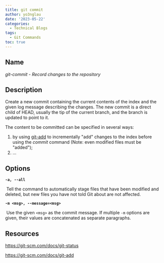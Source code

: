 ```yaml
---
title: git commit
author: yo3nglau
date: '2023-05-22'
categories:
  - Technical Blogs
tags:
  - Git Commands
toc: true
---
```


## Name

*git-commit - Record changes to the repository*

## Description

Create a new commit containing the current contents of the index and the given log message describing the changes. The new commit is a direct child of HEAD, usually the tip of the current branch, and the branch is updated to point to it.

The content to be committed can be specified in several ways:

1. by using [git-add](https://git-scm.com/docs/git-add) to incrementally "add" changes to the index before using the *commit* command (Note: even modified files must be "added");
2. ...

## Options

**`-a, --all`**

​	Tell the command to automatically stage files that have been modified and deleted, but new files you have not told Git about are not affected.

**`-m <msg>, --message=<msg>`**

​	Use the given `<msg>` as the commit message. If multiple `-m` options are given, their values are concatenated as separate paragraphs.

## Resources

https://git-scm.com/docs/git-status

https://git-scm.com/docs/git-add